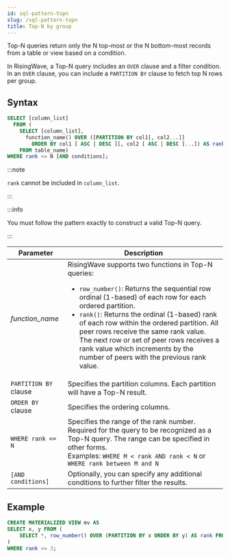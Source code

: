 ```yaml
---
id: sql-pattern-topn
slug: /sql-pattern-topn
title: Top-N by group
---
```

<head>
  <link rel="canonical" href="https://docs.risingwave.com/docs/current/sql-pattern-topn/" />
</head>

Top-N queries return only the N top-most or the N bottom-most records from a table or view based on a condition.

In RisingWave, a Top-N query includes an `OVER` clause and a filter condition. In an `OVER` clause, you can include a `PARTITION BY` clause to fetch top N rows per group.


## Syntax

```sql
SELECT [column_list] 
  FROM (
    SELECT [column_list], 
      function_name() OVER ([PARTITION BY col1[, col2...]] 
        ORDER BY col1 [ ASC | DESC ][, col2 [ ASC | DESC ]...]) AS rank 
    FROM table_name)
WHERE rank <= N [AND conditions];
```
:::note

`rank` cannot be included in `column_list`.

:::

:::info

You must follow the pattern exactly to construct a valid Top-N query.

:::

|Parameter|Description|
|---|---|
|*function_name*| RisingWave supports two functions in Top-N queries: <ul><li>`row_number()`: Returns the sequential row ordinal (1-based) of each row for each ordered partition.</li><li>`rank()`: Returns the ordinal (1-based) rank of each row within the ordered partition. All peer rows receive the same rank value. The next row or set of peer rows receives a rank value which increments by the number of peers with the previous rank value.</li></ul>|
|`PARTITION BY` clause |Specifies the partition columns. Each partition will have a Top-N result.|
|`ORDER BY` clause|Specifies the ordering columns.|
|`WHERE rank <= N`|Specifies the range of the rank number. Required for the query to be recognized as a Top-N query. The range can be specified in other forms. <br />Examples: `WHERE M < rank AND rank < N` or `WHERE rank between M and N` |
|`[AND conditions]`|Optionally, you can specify any additional conditions to further filter the results. |

## Example

```sql
CREATE MATERIALIZED VIEW mv AS
SELECT x, y FROM (
    SELECT *, row_number() OVER (PARTITION BY x ORDER BY y) AS rank FROM t
)
WHERE rank <= 3;
```
